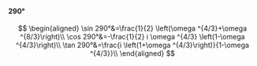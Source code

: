 #### 290°

$$
\begin{aligned}
\sin 290°&=\frac{1}{2} \left(\omega ^{4/3}+\omega ^{8/3}\right)\\
\cos 290°&=-\frac{1}{2} i \omega ^{4/3} \left(1-\omega ^{4/3}\right)\\
\tan 290°&=\frac{i \left(1+\omega ^{4/3}\right)}{1-\omega ^{4/3}}\\
\end{aligned}
$$

